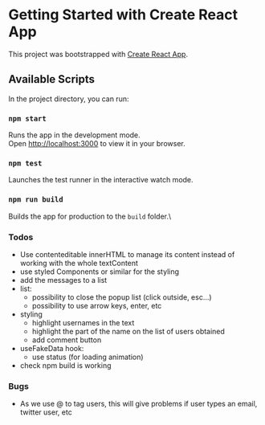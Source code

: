 # Getting Started with Create React App

This project was bootstrapped with [Create React App](https://github.com/facebook/create-react-app).

## Available Scripts

In the project directory, you can run:

### `npm start`

Runs the app in the development mode.\
Open [http://localhost:3000](http://localhost:3000) to view it in your browser.

### `npm test`

Launches the test runner in the interactive watch mode.

### `npm run build`

Builds the app for production to the `build` folder.\

### Todos

- Use contenteditable innerHTML to manage its content instead of working with the whole textContent
- use styled Components or similar for the styling
- add the messages to a list
- list:
  - possibility to close the popup list (click outside, esc...)
  - possibility to use arrow keys, enter, etc
- styling
  - highlight usernames in the text
  - highlight the part of the name on the list of users obtained
  - add comment button
- useFakeData hook:
  - use status (for loading animation)
- check npm build is working

### Bugs

- As we use @ to tag users, this will give problems if user types an email, twitter user, etc
